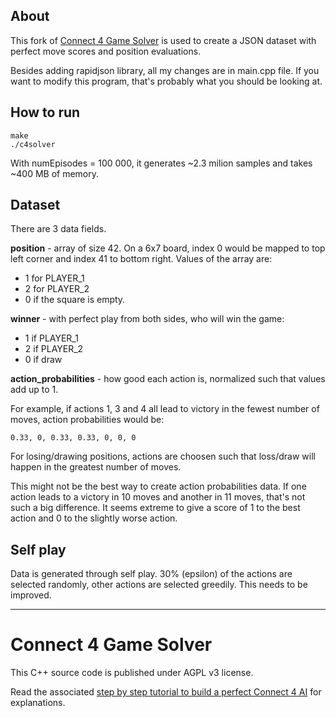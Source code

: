 ## About

This fork of [Connect 4 Game Solver](https://github.com/PascalPons/connect4) is used to create a JSON dataset
with perfect move scores and position evaluations.

Besides adding rapidjson library, all my changes are in main.cpp file. If you want to modify this
program, that's probably what you should be looking at.

## How to run

```
make
./c4solver
```

With numEpisodes = 100 000, it generates ~2.3 milion samples and takes ~400 MB of memory.

## Dataset

There are 3 data fields.

**position** - array of size 42. On a 6x7 board, index 0 would be mapped to top left corner and index 41
to bottom right. Values of the array are:
- 1 for PLAYER_1
- 2 for PLAYER_2
- 0 if the square is empty.

**winner** - with perfect play from both sides, who will win the game:
- 1 if PLAYER_1
- 2 if PLAYER_2
- 0 if draw

**action_probabilities** - how good each action is, normalized such that values add up to 1.

For example, if actions 1, 3 and 4 all lead to victory in the fewest number of moves, action probabilities
would be:
```
0.33, 0, 0.33, 0.33, 0, 0, 0
```
For losing/drawing positions, actions are choosen such that loss/draw will happen in the greatest number of moves.

This might not be the best way to create action probabilities data. If one action leads to a victory in 10 moves 
and another in 11 moves, that's not such a big difference. It seems extreme to give a score of 1 to the best action and 0 to
the slightly worse action.

## Self play

Data is generated through self play. 30% (epsilon) of the actions are selected randomly, other
actions are selected greedily. This needs to be improved.
 
---

# Connect 4 Game Solver

This C++ source code is published under AGPL v3 license.

Read the associated [step by step tutorial to build a perfect Connect 4 AI](http://blog.gamesolver.org) for explanations.

